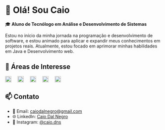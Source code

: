 # 👋 Olá! Sou Caio

🎓 **Aluno de Tecnólogo em Análise e Desenvolvimento de Sistemas**

Estou no início da minha jornada na programação e desenvolvimento de software, e estou animado para aplicar e expandir meus conhecimentos em projetos reais. Atualmente, estou focado em aprimorar minhas habilidades em Java e Desenvolvimento web.

## 🚀 Áreas de Interesse
<div align="left">
  <img src="https://cdn.jsdelivr.net/gh/devicons/devicon/icons/javascript/javascript-original.svg" height="20" alt="javascript logo"  />
  <img width="12" />
  <img src="https://cdn.jsdelivr.net/gh/devicons/devicon/icons/html5/html5-original.svg" height="20" alt="html5 logo"  />
  <img width="12" />
  <img src="https://cdn.jsdelivr.net/gh/devicons/devicon/icons/css3/css3-original.svg" height="20" alt="css3 logo"  />
  <img width="12" />
  <img src="https://cdn.jsdelivr.net/gh/devicons/devicon/icons/java/java-original.svg" height="20" alt="java logo"  />
  <img width="12" />
  <img src="https://cdn.jsdelivr.net/gh/devicons/devicon/icons/visualstudio/visualstudio-plain.svg" height="20" alt="visualstudio logo"  />
</div>

## 📫 Contato
- 📧 Email: [caiodalnegro@gmail.com](mailto:caiodalnegro@gmail.com)
- 🌐 LinkedIn: [Caio Dal Negro](https://www.linkedin.com/in/caio-dal-negro-ab85602b4/)
- 📸 Instagram: [@caio.dns](https://www.instagram.com/caio.dns/)
